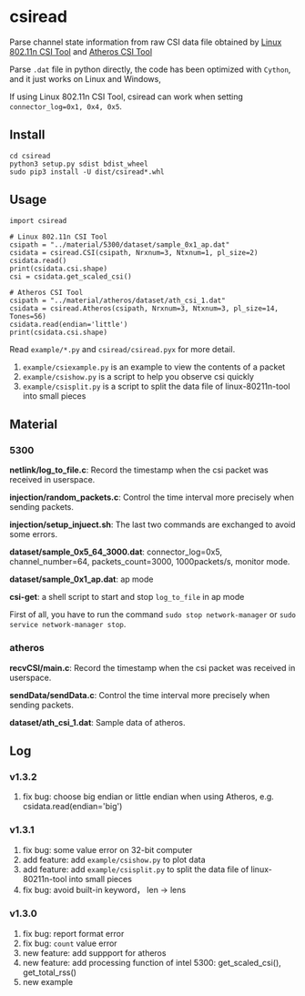 # csiread

Parse channel state information from raw CSI data file obtained by
[Linux 802.11n CSI Tool](https://dhalperi.github.io/linux-80211n-csitool/) and
[Atheros CSI Tool](https://wands.sg/research/wifi/AtherosCSI/)

Parse `.dat` file in python directly, the code has been optimized with
`Cython`, and it just works on Linux and Windows,

If using Linux 802.11n CSI Tool, csiread can work when setting `connector_log=0x1, 0x4, 0x5`.

## Install

    cd csiread
    python3 setup.py sdist bdist_wheel
    sudo pip3 install -U dist/csiread*.whl

## Usage

    import csiread
    
    # Linux 802.11n CSI Tool
    csipath = "../material/5300/dataset/sample_0x1_ap.dat"
    csidata = csiread.CSI(csipath, Nrxnum=3, Ntxnum=1, pl_size=2)
    csidata.read()
    print(csidata.csi.shape)
    csi = csidata.get_scaled_csi()
    
    # Atheros CSI Tool
    csipath = "../material/atheros/dataset/ath_csi_1.dat"
    csidata = csiread.Atheros(csipath, Nrxnum=3, Ntxnum=3, pl_size=14, Tones=56)
    csidata.read(endian='little')
    print(csidata.csi.shape)

Read `example/*.py` and `csiread/csiread.pyx` for more detail.

1. `example/csiexample.py` is an example to view the contents of a packet
2. `example/csishow.py` is a script to help you observe csi quickly
3. `example/csisplit.py` is a script to split the data file of linux-80211n-tool into small pieces

## Material

### 5300

__netlink/log_to_file.c__: Record the timestamp when the csi packet was received in userspace.

__injection/random_packets.c__: Control the time interval more precisely when sending packets.

__injection/setup_injuect.sh__: The last two commands are exchanged to avoid some errors.

__dataset/sample_0x5_64_3000.dat__: connector_log=0x5, channel_number=64, packets_count=3000, 1000packets/s, monitor mode.

__dataset/sample_0x1_ap.dat__: ap mode

__csi-get__: a shell script to start and stop `log_to_file` in ap mode

First of all, you have to run the command `sudo stop network-manager` or `sudo service network-manager stop`.

### atheros

__recvCSI/main.c__: Record the timestamp when the csi packet was received in userspace.

__sendData/sendData.c__: Control the time interval more precisely when sending packets.

__dataset/ath_csi_1.dat__: Sample data of atheros.

## Log

### v1.3.2

1. fix bug: choose big endian or little endian when using Atheros, e.g. csidata.read(endian='big')

### v1.3.1

1. fix bug: some value error on 32-bit computer
2. add feature: add `example/csishow.py` to plot data
3. add feature: add `example/csisplit.py` to split the data file of linux-80211n-tool into small pieces
4. fix bug: avoid built-in keyword， len -> lens

### v1.3.0

1. fix bug: report format error
2. fix bug: `count` value error
3. new feature: add suppport for atheros
4. new feature: add processing function of intel 5300: get_scaled_csi(), get_total_rss()
5. new example

